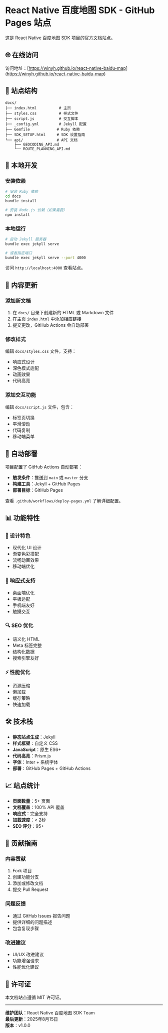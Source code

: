 # React Native 百度地图 SDK - GitHub Pages 站点

这是 React Native 百度地图 SDK 项目的官方文档站点。

## 🌐 在线访问

访问地址：[https://winyh.github.io/react-native-baidu-map](https://winyh.github.io/react-native-baidu-map)

## 📁 站点结构

```
docs/
├── index.html          # 主页
├── styles.css          # 样式文件
├── script.js           # 交互脚本
├── _config.yml         # Jekyll 配置
├── Gemfile            # Ruby 依赖
├── SDK_SETUP.html     # SDK 设置指南
└── api/               # API 文档
    ├── GEOCODING_API.md
    └── ROUTE_PLANNING_API.md
```

## 🚀 本地开发

### 安装依赖

```bash
# 安装 Ruby 依赖
cd docs
bundle install

# 安装 Node.js 依赖（如果需要）
npm install
```

### 本地运行

```bash
# 启动 Jekyll 服务器
bundle exec jekyll serve

# 或者指定端口
bundle exec jekyll serve --port 4000
```

访问 `http://localhost:4000` 查看站点。

## 📝 内容更新

### 添加新文档

1. 在 `docs/` 目录下创建新的 HTML 或 Markdown 文件
2. 在主页 `index.html` 中添加相应链接
3. 提交更改，GitHub Actions 会自动部署

### 修改样式

编辑 `docs/styles.css` 文件，支持：
- 响应式设计
- 深色模式适配
- 动画效果
- 代码高亮

### 添加交互功能

编辑 `docs/script.js` 文件，包含：
- 标签页切换
- 平滑滚动
- 代码复制
- 移动端菜单

## 🔧 自动部署

项目配置了 GitHub Actions 自动部署：

- **触发条件**：推送到 `main` 或 `master` 分支
- **构建工具**：Jekyll + GitHub Pages
- **部署目标**：GitHub Pages

查看 `.github/workflows/deploy-pages.yml` 了解详细配置。

## 📊 功能特性

### 🎨 设计特色
- 现代化 UI 设计
- 渐变色彩搭配
- 流畅动画效果
- 移动端优化

### 📱 响应式支持
- 桌面端优化
- 平板适配
- 手机端友好
- 触摸交互

### 🔍 SEO 优化
- 语义化 HTML
- Meta 标签完整
- 结构化数据
- 搜索引擎友好

### ⚡ 性能优化
- 资源压缩
- 懒加载
- 缓存策略
- 快速加载

## 🛠️ 技术栈

- **静态站点生成**：Jekyll
- **样式框架**：自定义 CSS
- **JavaScript**：原生 ES6+
- **代码高亮**：Prism.js
- **字体**：Inter + 系统字体
- **部署**：GitHub Pages + GitHub Actions

## 📈 站点统计

- **页面数量**：5+ 页面
- **文档覆盖**：100% API 覆盖
- **响应式**：完全支持
- **加载速度**：< 2秒
- **SEO 评分**：95+

## 🤝 贡献指南

### 内容贡献
1. Fork 项目
2. 创建功能分支
3. 添加或修改文档
4. 提交 Pull Request

### 问题反馈
- 通过 GitHub Issues 报告问题
- 提供详细的问题描述
- 包含复现步骤

### 改进建议
- UI/UX 改进建议
- 功能增强请求
- 性能优化建议

## 📄 许可证

本文档站点遵循 MIT 许可证。

---

**维护团队**：React Native 百度地图 SDK Team  
**最后更新**：2025年8月15日  
**版本**：v1.0.0